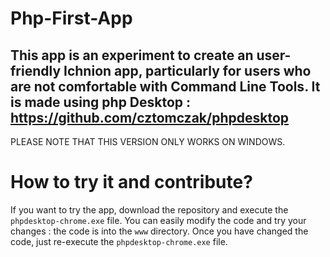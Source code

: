 # Php-First-App

This app is an experiment to create an user-friendly Ichnion app, particularly for users who are not comfortable with Command Line Tools. 
It is made using php Desktop : https://github.com/cztomczak/phpdesktop
------------------------------------------------------------------------------------------------------------------------------------------
PLEASE NOTE THAT THIS VERSION ONLY WORKS ON WINDOWS. 

# How to try it and contribute? 

If you want to try the app, download the repository and execute the `phpdesktop-chrome.exe` file. 
You can easily modify the code and try your changes : the code is into the `www` directory. Once you have changed the code, just re-execute the `phpdesktop-chrome.exe` file. 

